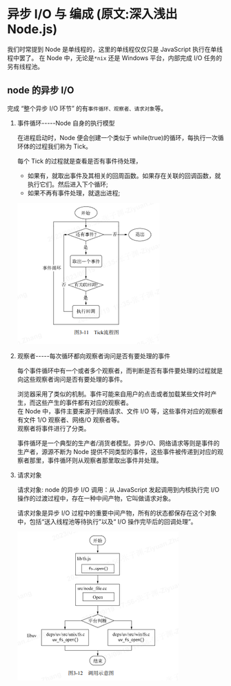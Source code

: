# 异步 I/O 与 编成 (原文:深入浅出 Node.js)

我们时常提到 Node 是单线程的，这里的单线程仅仅只是 JavaScript 执行在单线程中罢了。
在 Node 中，无论是`*nix` 还是 Windows 平台，内部完成 I/O 任务的另有线程池。

## node 的异步 I/O

完成 “整个异步 I/O 环节” 的有`事件循环、观察者、请求对象`等。

1. 事件循环-----Node 自身的执行模型

   在进程启动时，Node 便会创建一个类似于 while(true)的循环，每执行一次循环体的过程我们称为 Tick。

   每个 Tick 的过程就是查看是否有事件待处理，

   - 如果有，就取出事件及其相关的回周函数。如果存在关联的回调函数，就执行它们。然后进入下个循环;
   - 如果不再有事件处理，就退出进程;

   ![Tick流程图](./img/异步-Tick流程图.png)

2. 观察者-----每次循环都向观察者询问是否有要处理的事件

   每个事件循环中有一个或者多个观察者，而判断是否有事件要处理的过程就是向这些观察者询问是否有要处理的事件。

   浏览器采用了类似的机制。事件可能来自用户的点击或者加载某些文件时产生，而这些产生的事件都有对应的观察者。  
   在 Node 中，事件主要来源于网络请求、文件 I/O 等，这些事件对应的观察者有文件 1/O 观察者、网络/O 观察者等。  
   观察者将事件进行了分类。

   事件循环是一个典型的生产者/消货者模型。异步/O、网络请求等则是事件的生产者，源源不断为 Node 提供不同类型的事件，这些事件被传递到对应的观察者那里，事件循环则从观察者那里取出事件并处理。

3. 请求对象

   请求对象: node 的异步 I/O 调用：从 JavaScript 发起调用到内核执行完 I/O 操作的过渡过程中，存在一种中间产物，它叫做请求对象。

   请求对象是异步 I/O 过程中的重要中间产物，所有的状态都保存在这个对象中，包括“送入线程池等待执行”以及“ I/O 操作完毕后的回调处理”。

   ![调用示意图](./img/异步--调用示意图.png)
